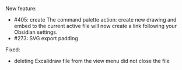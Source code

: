 New feature:
- #405: create The command palette action: create new drawing and embed to the current active file will now create a link following your Obsidian settings.
- #273: SVG export padding

Fixed: 
- deleting Excalidraw file from the view menu did not close the file